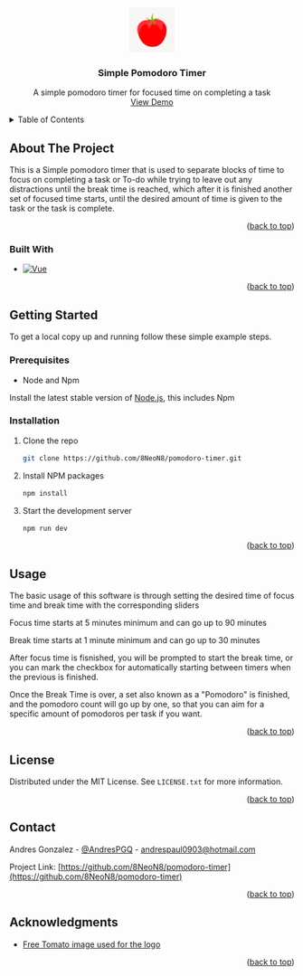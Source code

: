 <a id="readme-top"></a>

<div align="center">
  <a href="https://github.com/8NeoN8/pomodoro-timer">
    <img src="src/assets/img/tomatoTimer.jpeg" alt="Logo" width="80" height="80">
  </a>

  <h3 align="center">Simple Pomodoro Timer</h3>

  <p align="center">
    A simple pomodoro timer for focused time on completing a task
    <br>
    <a href="https://8neon8.github.io/pomodoro-timer/">View Demo</a>
    <br>
    
  </p>
</div>

<details>
  <summary>Table of Contents</summary>
  <ol>
    <li>
      <a href="#about-the-project">About The Project</a>
      <ul>
        <li><a href="#built-with">Built With</a></li>
      </ul>
    </li>
    <li>
      <a href="#getting-started">Getting Started</a>
      <ul>
        <li><a href="#prerequisites">Prerequisites</a></li>
        <li><a href="#installation">Installation</a></li>
      </ul>
    </li>
    <li><a href="#usage">Usage</a></li>
    <li><a href="#license">License</a></li>
    <li><a href="#contact">Contact</a></li>
  </ol>
</details>

## About The Project


This is a Simple pomodoro timer that is used to separate blocks of time to focus on completing a task or To-do while trying to leave out any distractions until the break time is reached, which after it is finished another set of focused time starts, until the desired amount of time is given to the task or the task is complete.

<p align="right">(<a href="#readme-top">back to top</a>)</p>

### Built With

* [![Vue][Vue.js]][Vue-url]

<p align="right">(<a href="#readme-top">back to top</a>)</p>

## Getting Started

To get a local copy up and running follow these simple example steps.

### Prerequisites

* Node and Npm

Install the latest stable version of [Node.js](https://nodejs.org/en/download/package-manager), this includes Npm

### Installation

1. Clone the repo
   ```sh
   git clone https://github.com/8NeoN8/pomodoro-timer.git
   ```
2. Install NPM packages
   ```sh
   npm install
   ```
3. Start the development server
   ```sh
   npm run dev
   ```

<p align="right">(<a href="#readme-top">back to top</a>)</p>

## Usage

The basic usage of this software is through setting the desired time of focus time and break time with the corresponding sliders

Focus time starts at 5 minutes minimum and can go up to 90 minutes

Break time starts at 1 minute minimum and can go up to 30 minutes

After focus time is fisnished, you will be prompted to start the break time, or you can mark the checkbox for automatically starting between timers when the previous is finished.

Once the Break Time is over, a set also known as a "Pomodoro" is finished, and the pomodoro count will go up by one, so that you can aim for a specific amount of pomodoros per task if you want.

<p align="right">(<a href="#readme-top">back to top</a>)</p>

## License

Distributed under the MIT License. See `LICENSE.txt` for more information.

<p align="right">(<a href="#readme-top">back to top</a>)</p>

## Contact

Andres Gonzalez - [@AndresPGQ](https://x.com/AndresPGQ) - andrespaul0903@hotmail.com

Project Link: [https://github.com/8NeoN8/pomodoro-timer](https://github.com/8NeoN8/pomodoro-timer)

<p align="right">(<a href="#readme-top">back to top</a>)</p>

## Acknowledgments

* [Free Tomato image used for the logo](https://www.rawpixel.com/image/6771007/tomato-clip-art-free-public-domain-cc0-image)

<p align="right">(<a href="#readme-top">back to top</a>)</p>

[Vue.js]: https://img.shields.io/badge/Vue.js-35495E?style=for-the-badge&logo=vuedotjs&logoColor=4FC08D
[Vue-url]: https://vuejs.org/